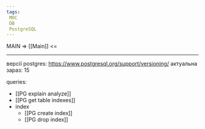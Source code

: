 ```yaml
---
tags:
 MOC
 DB
 PostgreSQL
---
```


MAIN => [[Main]] <= 

---

версії postgres: https://www.postgresql.org/support/versioning/
актуальна зараз: 15



queries:

- [[PG explain analyze]]
- [[PG get table indexes]]
- index
	- [[PG create index]]
	- [[PG drop index]]